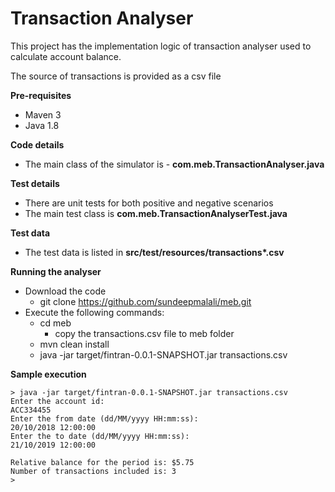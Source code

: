 # Transaction Analyser

This project has the implementation logic of transaction analyser used to calculate account balance.

The source of transactions is provided as a csv file

**Pre-requisites**
- Maven 3
- Java 1.8

**Code details**
- The main class of the simulator is - **com.meb.TransactionAnalyser.java**

**Test details**
- There are unit tests for both positive and negative scenarios
- The main test class is **com.meb.TransactionAnalyserTest.java**

**Test data**
- The test data is listed in **src/test/resources/transactions\*.csv**

**Running the analyser**
* Download the code
    * git clone https://github.com/sundeepmalali/meb.git
* Execute the following commands:
    * cd meb
        * copy the transactions.csv file to meb folder
    * mvn clean install
    * java -jar target/fintran-0.0.1-SNAPSHOT.jar transactions.csv

**Sample execution**

```
> java -jar target/fintran-0.0.1-SNAPSHOT.jar transactions.csv
Enter the account id: 
ACC334455
Enter the from date (dd/MM/yyyy HH:mm:ss): 
20/10/2018 12:00:00
Enter the to date (dd/MM/yyyy HH:mm:ss): 
21/10/2019 12:00:00

Relative balance for the period is: $5.75
Number of transactions included is: 3
>
```
